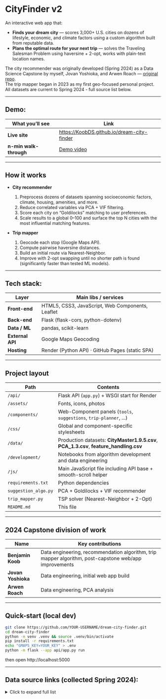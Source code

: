 # CityFinder v2

An interactive web app that:

- **Finds your dream city** — scores 3,000+ U.S. cities on dozens of lifestyle, economic, and climate factors using a custom algorithm built from reputable data.
- **Plans the optimal route for your next trip** — solves the Traveling Salesman Problem using haversine + 2-opt, works with plain-text location names.

The city recommender was originally developed (Spring 2024) as a Data Science Capstone by myself, Jovan Yoshioka, and Arwen Roach — [original repo](https://github.com/jovanyoshioka/CityFinder).  
The trip mapper began in 2023 as my first geo-focused personal project.  
All datasets are current to Spring 2024 - full source list below.

---

## Demo:
| What you’ll see | Link |
|------|-----------------|
| **Live site** | <https://KoobDS.github.io/dream-city-finder> |
| **n-min walk-through** | [Demo video](https://youtu.be/...) |

---

## How it works

- **City recommender**  
  1. Preprocess dozens of datasets spanning socioeconomic factors, climate, housing, amenities, and more.  
  2. Reduce correlated variables via PCA + VIF filtering.  
  3. Score each city on “Goldilocks” matching to user preferences.  
  4. Scale results to a global 0–100 and surface the top N cities with the most influential matching features.

- **Trip mapper**  
  1. Geocode each stop (Google Maps API).  
  2. Compute pairwise haversine distances.  
  3. Build an initial route via Nearest-Neighbor.  
  4. Improve with 2-opt swapping until no shorter path is found (significantly faster than tested  ML models).

---

## Tech stack:
| Layer | Main libs / services |
|-------|----------------------|
| **Front-end** | HTML5, CSS3, JavaScript, Web Components, Leaflet |
| **Back-end** | Flask (flask-cors, python-dotenv) |
| **Data / ML** | pandas, scikit-learn |
| **External API** | Google Maps Geocoding |
| **Hosting** | Render (Python API) · GitHub Pages (static SPA) |

---

## Project layout

| Path | Contents |
|------|----------|
| `/api/` | Flask API (`app.py`) + WSGI start for Render |
| `/assets/` | Fonts, icons, photos |
| `/components/` | Web-Component panels (`tools`, `suggestions`, `trip-planner`, ...) |
| `/css/` | Global and component-specific stylesheets |
| `/data/` | Production datasets: **CityMaster1.9.5.csv**, **PCA_1.3.csv**, **feature_handling.csv** |
| `/development/` | Notebooks from algorithm development and data engineering |
| `/js/` | Main JavaScript file including API base + smooth-scroll helper |
| `requirements.txt` | Python dependencies |
| `suggestion_algo.py` | PCA + Goldilocks + VIF recommender |
| `trip_mapper.py` | TSP solver (Nearest-Neighbor + 2-Opt) |
| `README.md` | This file |

---

## 2024 Capstone division of work

| Name | Key contributions |
|-------|--------|
| **Benjamin Koob** | Data engineering, recommendation algorithm, trip mapper algorithm, post-capstone web/app improvements |
| **Jovan Yoshioka** | Data engineering, initial web app build |
| **Arwen Roach** | Data engineering, PCA analysis |

---

## Quick-start (local dev)

```bash
git clone https://github.com/YOUR-USERNAME/dream-city-finder.git
cd dream-city-finder
python -m venv .venv && source .venv/bin/activate
pip install -r requirements.txt
echo "GMAPS_KEY=YOUR_KEY" > .env
python -m flask --app api/app.py run
```
then open http://localhost:5000

---

## Data source links (collected Spring 2024):

<details>
<summary>Click to expand full list</summary>
- https://www2.census.gov/programs-surveys/cps/methodology/2015%20Geography%20Cover.pdf 
- https://cps.ipums.org/cps/codes/metfips_2014onward_codes.shtml#note 
- https://transition.fcc.gov/oet/info/maps/census/fips/fips.txt
- https://usa.ipums.org/usa-action/variables/CITYPOP#codes_section
- https://www.ers.usda.gov/webdocs/DataFiles/48747/PopulationEstimates.xlsx?v=9655.3
- https://www.census.gov/data/tables/time-series/demo/popest/2020s-total-cities-and-towns.html
- https://www.bls.gov/respondents/mwr/electronic-data-interchange/appendix-d-usps-state-abbreviations-and-fips-codes.htm
- https://data.bls.gov/cew/apps/table_maker/v4/table_maker.htm#type=5&year=2023&qtr=3&own=5&area=US000&supp=0
- https://data.cms.gov/provider-data/dataset/xubh-q36u
- https://www.bts.gov/national-transit-map
- https://reports.collegeboard.org/sat-suite-program-results
- https://www.act.org/content/act/en/research/services-and-resources/data-and-visualization.html
- https://www.irs.gov/statistics/soi-tax-stats-county-data-2021    
- https://www2.census.gov/geo/docs/reference/codes/files/national_county.txt
- https://www.huduser.gov/portal/datasets/usps.html
- https://ucr.fbi.gov/crime-in-the-u.s/2018/crime-in-the-u.s.-2018
- https://www2.ed.gov/about/inits/ed/edfacts/data-files/acgr-sch-sy2020-21-long.csv
- https://data.ed.gov/dataset/edfacts-graduates-and-dropouts-2017-18-67e58
- https://data.ed.gov/dataset?q=graduation+rate+by+FIPS
- https://nces.ed.gov/programs/digest/d21/tables/dt21_219.10.asp
- https://ucr.fbi.gov/crime-in-the-u.s/2019/crime-in-the-u.s.-2019/downloads/cius2019datatables-1.zip
</details>
